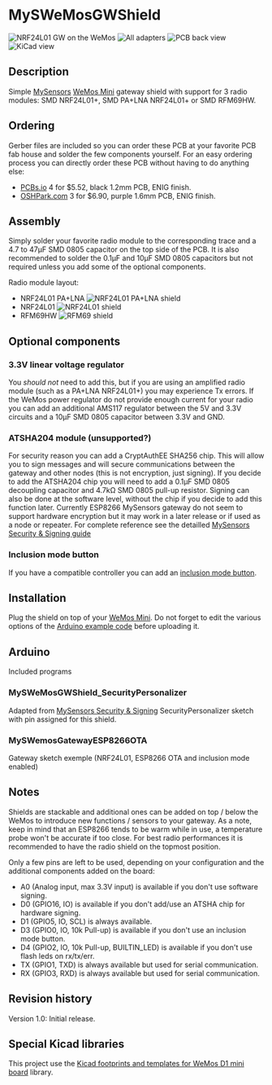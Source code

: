 MySWeMosGWShield
==========

![NRF24L01 GW on the WeMos](https://raw.githubusercontent.com/emc2cube/MySWeMosGWShield/master/img/MySWeMosGWShield_nrf.jpg)
![All adapters](https://raw.githubusercontent.com/emc2cube/MySWeMosGWShield/master/img/all_adapters.jpg)
![PCB back view](https://raw.githubusercontent.com/emc2cube/MySWeMosGWShield/master/img/back.jpg)
![KiCad view](https://raw.githubusercontent.com/emc2cube/MySWeMosGWShield/master/img/kicad-pcb.png)


Description
-----------

Simple [MySensors](http://www.mysensors.org) [WeMos Mini](https://www.wemos.cc/product/d1-mini-pro.html) gateway shield with support for 3 radio modules: SMD NRF24L01+, SMD PA+LNA NRF24L01+ or SMD RFM69HW.


Ordering
--------

Gerber files are included so you can order these PCB at your favorite PCB fab house and solder the few components yourself.
For an easy ordering process you can directly order these PCB without having to do anything else:
- [PCBs.io](https://PCBs.io/share/4QAjD) 4 for $5.52, black 1.2mm PCB, ENIG finish.
- [OSHPark.com](https://oshpark.com/shared_projects/59hasWWz) 3 for $6.90, purple 1.6mm PCB, ENIG finish.


Assembly
--------

Simply solder your favorite radio module to the corresponding trace and a 4.7 to 47µF SMD 0805 capacitor on the top side of the PCB.
It is also recommended to solder the 0.1µF and 10µF SMD 0805 capacitors but not required unless you add some of the optional components.

Radio module layout:
- NRF24L01 PA+LNA
![NRF24L01 PA+LNA shield](https://raw.githubusercontent.com/emc2cube/MySWeMosGWShield/master/img/nrf24palna.jpg)
- NRF24L01
![NRF24L01 shield](https://raw.githubusercontent.com/emc2cube/MySWeMosGWShield/master/img/nrf24.jpg)
- RFM69HW
![RFM69 shield](https://raw.githubusercontent.com/emc2cube/MySWeMosGWShield/master/img/rfm69.jpg)


Optional components
-------------------

### 3.3V linear voltage regulator
You *should not* need to add this, but if you are using an amplified radio module (such as a PA+LNA NRF24L01+) you may experience Tx errors.
If the WeMos power regulator do not provide enough current for your radio you can add an additional AMS117 regulator between the 5V and 3.3V circuits and a 10µF SMD 0805 capacitor between 3.3V and GND.

### ATSHA204 module (unsupported?)
For security reason you can add a CryptAuthEE SHA256 chip. This will allow you to sign messages and will secure communications between the gateway and other nodes (this is not encryption, just signing).
If you decide to add the ATSHA204 chip you will need to add a 0.1µF SMD 0805 decoupling capacitor and 4.7kΩ SMD 0805 pull-up resistor.
Signing can also be done at the software level, without the chip if you decide to add this function later.
Currently ESP8266 MySensors gateway do not seem to support hardware encryption but it may work in a later release or if used as a node or repeater.
For complete reference see the detailled [MySensors Security & Signing guide](https://www.mysensors.org/about/signing)

### Inclusion mode button
If you have a compatible controller you can add an [inclusion mode button](https://www.mysensors.org/build/advanced_gateway#inclusion-mode-button).


Installation
-------

Plug the shield on top of your [WeMos Mini](https://www.wemos.cc/product/d1-mini-pro.html).
Do not forget to edit the various options of the [Arduino example code](https://github.com/emc2cube/MySWeMosGWShield/tree/master/Arduino/) before uploading it.


Arduino
-------

Included programs

### MySWeMosGWShield_SecurityPersonalizer
Adapted from [MySensors Security & Signing](https://www.mysensors.org/about/signing) SecurityPersonalizer sketch with pin assigned for this shield.

### MySWemosGatewayESP8266OTA
Gateway sketch exemple (NRF24L01, ESP8266 OTA and inclusion mode enabled)


Notes
-----

Shields are stackable and additional ones can be added on top / below the WeMos to introduce new functions / sensors to your gateway.
As a note, keep in mind that an ESP8266 tends to be warm while in use, a temperature probe won't be accurate if too close. 
For best radio performances it is recommended to have the radio shield on the topmost position.

Only a few pins are left to be used, depending on your configuration and the additional components added on the board:
- A0 (Analog input, max 3.3V input) is available if you don't use software signing.
- D0 (GPIO16, IO) is available if you don't add/use an ATSHA chip for hardware signing.
- D1 (GPIO5, IO, SCL) is always available.
- D3 (GPIO0, IO, 10k Pull-up) is available if you don't use an inclusion mode button.
- D4 (GPIO2, IO, 10k Pull-up, BUILTIN_LED) is available if you don't use flash leds on rx/tx/err.
- TX (GPIO1, TXD) is always available but used for serial communication.
- RX (GPIO3, RXD) is always available but used for serial communication.


Revision history
----------------

Version 1.0: Initial release.


Special Kicad libraries
---------------

This project use the [Kicad footprints and templates for WeMos D1 mini board](https://github.com/jerome-labidurie/d1_mini_kicad) library.